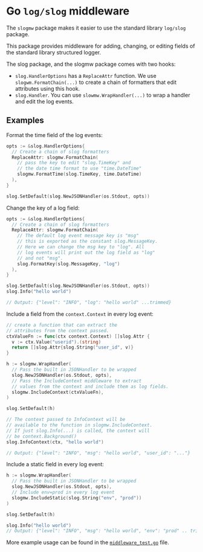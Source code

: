 # Go `log/slog` middleware

The `slogmw` package makes it easier to use the standard library `log/slog` package. 

This package provides middleware for adding, changing, or editing fields of the standard library structured logger.


The slog package, and the slogmw package comes with two hooks:
- `slog.HandlerOptions` has a `ReplaceAttr` function. We use `slogwm.FormatChain(...)` to create a chain of formatters that edit attributes using this hook.
- `slog.Handler`. You can use `slowmw.WrapHandler(...)` to wrap a handler and edit the log events.

## Examples

Format the time field of the log events: 
```go
opts := &slog.HandlerOptions{
  // Create a chain of slog formatters
  ReplaceAttr: slogmw.FormatChain(
    // pass the key to edit "slog.TimeKey" and 
    // the date time format to use "time.DateTime"
    slogmw.FormatTime(slog.TimeKey, time.DateTime)
  ),
}

slog.SetDefault(slog.NewJSONHandler(os.Stdout, opts))
```

Change the key of a log field:
```go
opts := &slog.HandlerOptions{
  // Create a chain of slog formatters
  ReplaceAttr: slogmw.FormatChain(
    // The default log event message key is "msg"
    // this is exported as the constant slog.MessageKey.
    // Here we can change the msg key to "log". All
    // log events will print out the log field as "log"
    // and not "msg".
    slog.FormatKey(slog.MessageKey, "log")
  ),
}

slog.SetDefault(slog.NewJSONHandler(os.Stdout, opts))
slog.Info("hello world")

// Output: {"level": "INFO", "log": "hello world" ...trimmed}
```

Include a field from the `context.Context` in every log event:
```go
// create a function that can extract the
// attributes from the context passed.
ctxValueFn := func(ctx context.Context) []slog.Attr {
  v := ctx.Value("userid").(string)
  return []slog.Attr{slog.String("user_id", v)}
}

h := slogmw.WrapHandler(
  // Pass the built in JSONHandler to be wrapped
  slog.NewJSONHandler(os.Stdout, opts),
  // Pass the IncludeContext middleware to extract
  // values from the context and include them as log fields.
  slogmw.IncludeContext(ctxValueFn),
)

slog.SetDefault(h)

// The context passed to InfoContext will be
// available to the function in slogmw.IncludeContext. 
// If just slog.Info(...) is called, the context will
// be context.Background()
slog.InfoContext(ctx, "hello world")

// Output: {"level": "INFO", "msg": "hello world", "user_id": "..."}
```

Include a static field in every log event:
```go
h := slogmw.WrapHandler(
  // Pass the built in JSONHandler to be wrapped
  slog.NewJSONHandler(os.Stdout, opts),
  // Include env=prod in every log event
  slogmw.IncludeStatic(slog.String("env", "prod"))
)

slog.SetDefault(h)

slog.Info("hello world")
// Output: {"level": "INFO", "msg": "hello world", "env": "prod" .. trimmed}
```

More example usage can be found in the [`middleware_test.go`](https://github.com/zknill/slogmw/blob/main/middleware_test.go) file.
